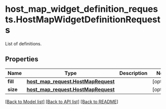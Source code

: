 # host_map_widget_definition_requests.HostMapWidgetDefinitionRequests

List of definitions.
## Properties
Name | Type | Description | Notes
------------ | ------------- | ------------- | -------------
**fill** | [**host_map_request.HostMapRequest**](HostMapRequest.md) |  | [optional] 
**size** | [**host_map_request.HostMapRequest**](HostMapRequest.md) |  | [optional] 

[[Back to Model list]](../README.md#documentation-for-models) [[Back to API list]](../README.md#documentation-for-api-endpoints) [[Back to README]](../README.md)


